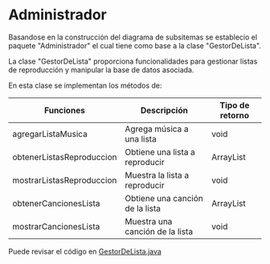# Administrador

Basandose en la construcción del diagrama de subsitemas se establecio el paquete "Administrador" el cual tiene como base a la clase "GestorDeLista".

La clase "GestorDeLista" proporciona funcionalidades para gestionar listas de reproducción y manipular la base de datos asociada.

En esta clase se implementan los métodos de:


| Funciones      | Descripción | Tipo de retorno |
| ----------- | ----------- | ----------- |
| agregarListaMusica | Agrega música a una lista | void | 
| obtenerListasReproduccion   | Obtiene una lista a reproducir | ArrayList | 
| mostrarListasReproduccion |  Muestra la lista a reproducir | void |
| obtenerCancionesLista | Obtiene una canción de la lista | ArrayList | 
| mostrarCancionesLista | Muestra una canción de la lista | void |

Puede revisar el código en [GestorDeLista.java](https://github.com/ShanderGonzalez/Spotify_Grupo5/blob/master/src/Administrador/GestorDeLista.java "GestorDeLista.java")
